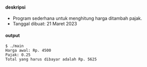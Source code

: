 #### deskripsi

+ Program sederhana untuk menghitung harga ditambah pajak.
+ Tanggal dibuat: 21 Maret 2023

#### output

```
$ ./main
Harga awal: Rp. 4500
Pajak: 0.25
Total yang harus dibayar adalah Rp. 5625
```
